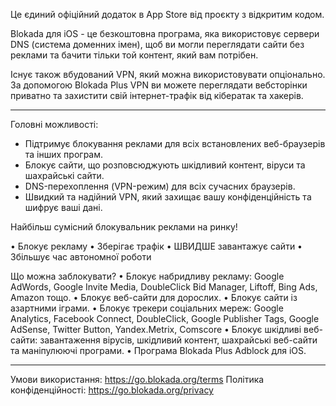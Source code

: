 Це єдиний офіційний додаток в App Store від проєкту з відкритим кодом.

Blokada для iOS - це безкоштовна програма, яка використовує сервери DNS (система доменних імен), щоб ви могли переглядати сайти без реклами та бачити тільки той контент, який вам потрібен.

Існує також вбудований VPN, який можна використовувати опціонально. За допомогою Blokada Plus VPN ви можете переглядати вебсторінки приватно та захистити свій інтернет-трафік від кібератак та хакерів.

----

Головні можливості:

- Підтримує блокування реклами для всіх встановлених веб-браузерів та інших програм.
- Блокує сайти, що розповсюджують шкідливий контент, віруси та шахрайські сайти.
- DNS-перехоплення (VPN-режим) для всіх сучасних браузерів.
- Швидкий та надійний VPN, який захищає вашу конфіденційність та шифрує ваші дані.

Найбільш сумісний блокувальник реклами на ринку!

• Блокує рекламу • Зберігає трафік • ШВИДШЕ завантажує сайти • Збільшує час автономної роботи

Що можна заблокувати? • Блокує набридливу рекламу: Google AdWords, Google Invite Media, DoubleClick Bid Manager, Liftoff, Bing Ads, Amazon тощо. • Блокує веб-сайти для дорослих. • Блокує сайти із азартними іграми. • Блокує трекери соціальних мереж: Google Analytics, Facebook Connect, DoubleClick, Google Publisher Tags, Google AdSense, Twitter Button, Yandex.Metrix, Comscore • Блокує шкідливі веб-сайти: завантаження вірусів, шкідливий контент, шахрайські веб-сайти та маніпулюючі програми. • Програма Blokada Plus Adblock для iOS.

----

Умови використання: https://go.blokada.org/terms Політика конфіденційності: https://go.blokada.org/privacy
